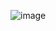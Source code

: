![image](https://user-images.githubusercontent.com/89736179/156183013-faa6b018-b538-40af-961b-ea65eafdb97d.png)
